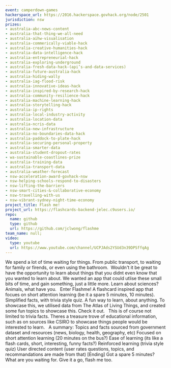 ```yaml
---
event: camperdown-games
hackerspace_url: https://2016.hackerspace.govhack.org/node/2501
jurisdiction: nsw
prizes:
- australia-abc-news-content
- australia-that-thing-we-all-need
- australia-aihw-visualisation
- australia-commerically-viable-hack
- australia-creative-humanities-hack
- australia-data-intelligence-hack
- australia-entrepreneurial-hack
- australia-exploring-underground
- australia-fresh-data-hack-(api’s-and-data-services)
- australia-future-australia-hack
- australia-hiding-wally
- australia-iag-flood-risk
- australia-innovative-ideas-hack
- australia-inspired-by-research-hack
- australia-community-resilience-hack
- australia-machine-learning-hack
- australia-storytelling-hack
- australia-ip-rights
- australia-local-industry-activity
- australia-location-data
- australia-ncris-data
- australia-new-infrastructure
- australia-no-boundaries-data-hack
- australia-paddock-to-plate-hack
- australia-securing-personal-property
- australia-smarter-data
- australia-student-dropout-rates
- wa-sustainable-coastlines-prize
- australia-training-data
- australia-transport-data
- australia-weather-forecast
- nsw-acceleration-award-govhack-nsw
- nsw-helping-schools-respond-to-disasters
- nsw-lifting-the-barriers
- nsw-smart-cities-&-collaborative-economy
- nsw-travelling-with-us
- nsw-vibrant-sydney-night-time-economy
project_title: Flash me!
project_url: https://flashcards-backend-jelec.c9users.io/
repo:
  name: github
  type: github
  url: https://github.com/jclwong/flashme
team_name: null;
video:
  type: youtube
  url: https://www.youtube.com/channel/UCPJAds2YSUd3n39DPSffqAg
---
```


We spend a lot of time waiting for things. From public transport, to waiting for family or firends, or even using the bathroom. 
Wouldn't it be great to have the opportunity to learn about things that you didnt even know that you wanted to learn about.
We wanted an app that could utlise these small bits of time, and gain something, just a little more. Learn about sciences? Animals, what have you.
 
Enter Flashme!
A flashcard inspired app that focues on short attention learning (be it a spare 5 minutes, 10 minutes). 
Simplified facts, with trivia style quiz. A fun way to learn, about anything.
To showcase this, we utilised data from The Atlas of Living Things, and created some fun topics to showcase this. Check it out.
 
This is of course not limited to trivia facts. Theres a treasure trove of educational information, such as on sources like CSIRO to showcase things people would be interested to learn.
 
A summary:
Topics and facts sourced from government dataset and resources (news, biology, health, geography, etc)
Focused on short attention learning (20 minutes on the bus?)
Ease of learning (its like a flash cards, short, interesting, funny facts?)
Reinforced learning (trivia style quiz)
User directed content (user rates questions, topics, and recommandations are made from that)
[Ending]
Got a spare 5 minutes? What are you waiting for. Give it a go, flash me too.
